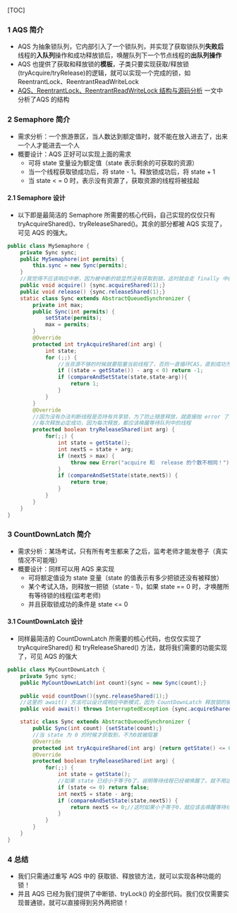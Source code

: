 [TOC]

### 1 AQS 简介

- AQS 为抽象锁队列，它内部引入了一个锁队列，并实现了获取锁队列**失败后**线程的**入队列**操作和成功释放锁后，唤醒队列下一个节点线程的**出队列操作**
- AQS 也提供了获取和释放锁的**模板**，子类只要实现获取/释放锁(tryAcquire/tryRelease)的逻辑，就可以实现一个完成的锁，如 ReentrantLock、ReentrantReadWriteLock
- [AQS、ReentrantLock、ReentrantReadWriteLock 结构与源码分析](https://blog.csdn.net/kangsa998/article/details/97612570) 一文中 分析了AQS 的结构

### 2 Semaphore 简介

- 需求分析：一个旅游景区，当人数达到额定值时，就不能在放入进去了，出来一个人才能进去一个人
- 概要设计：AQS 正好可以实现上面的需求
  - 可将 state 变量设为额定值（state 表示剩余的可获取的资源）
  - 当一个线程获取锁成功后，将 state - 1。释放锁成功后，将 state + 1
  - 当 state < = 0 时，表示没有资源了，获取资源的线程将被挂起

#### 2.1 Semaphore 设计

- 以下即是最简洁的 Semaphore 所需要的核心代码，自己实现的仅仅只有 tryAcquireShared()、tryReleaseShared()。其余的部分都被 AQS 实现了，可见 AQS 的强大。

```java
public class MySemaphore {
    private Sync sync;
    public MySemaphore(int permits) {
        this.sync = new Sync(permits);
    }
    //我觉得不应该响应中断，因为被中断的锁显然没有获取到锁，这时就会走 finally 中的 release() 方法来释放锁，这样就可能会抛 error 错误了
    public void acquire() {sync.acquireShared(1);}
    public void release() {sync.releaseShared(1);}
    static class Sync extends AbstractQueuedSynchronizer {
        private int max;
        public Sync(int permits) {
            setState(permits);
            max = permits;
        }
        @Override
        protected int tryAcquireShared(int arg) {
            int state;
            for (;;) {
                //当资源不够的时候就要阻塞当前线程了，否则一直循环CAS，直到成功为止，因为只要有资源就不应该被阻塞
                if ((state = getState()) - arg < 0) return -1;
                if (compareAndSetState(state,state-arg)){
                    return 1;
                }
            }
        }
        @Override
        //因为没有办法判断线程是否持有共享锁，为了防止随意释放，就直接抛 error 了
        //每次释放必定成功，因为每次释放，都应该唤醒等待队列中的线程
        protected boolean tryReleaseShared(int arg) {
            for(;;) {
                int state = getState();
                int nextS = state + arg;
                if (nextS > max) {
                    throw new Error("acquire 和  release 的个数不相同！");
                }
                if (compareAndSetState(state,nextS)) {
                    return true;
                }
            }
        }
    }
}
```

### 3 CountDownLatch 简介

- 需求分析：某场考试，只有所有考生都来了之后，监考老师才能发卷子（真实情况不可能哦）
- 概要设计：同样可以用 AQS 来实现
  - 可将额定值设为 state 变量（state 的值表示有多少把锁还没有被释放）
  - 某个考试入场，则释放一把锁（state - 1)，如果 state == 0 时，才唤醒所有等待锁的线程(监考老师)
  - 并且获取锁成功的条件是 state <= 0

#### 3.1 CountDownLatch 设计

- 同样最简洁的 CountDownLatch 所需要的核心代码，也仅仅实现了 tryAcquireShared() 和 tryReleaseShared() 方法，就将我们需要的功能实现了，可见 AQS 的强大

```java
public class MyCountDownLatch {
    private Sync sync;
    public MyCountDownLatch(int count){sync = new Sync(count);}
    
    public void countDown(){sync.releaseShared(1);}
    //这里的 await() 方法可以设计成响应中断模式，因为 CountDownLatch 释放锁的操作是由其他线程调用的
    public void await() throws InterruptedException {sync.acquireSharedInterruptibly(1);}

    static class Sync extends AbstractQueuedSynchronizer {
        public Sync(int count) {setState(count);}
        //当 state 为 0 的时候才获取到，不为0就被阻塞
        @Override
        protected int tryAcquireShared(int arg) {return getState() <= 0 ? 1 : -1;}
        @Override
        protected boolean tryReleaseShared(int arg) {
            for(;;) {
                int state = getState();
                //如果 state 已经小于等于0了，说明等待线程已经被唤醒了。就不用这个线程来再次唤醒了
                if (state <= 0) return false;
                int nextS = state - arg;
                if (compareAndSetState(state,nextS)) {
                    return nextS <= 0;//这时如果小于等于0，就应该去唤醒等待线程了
                }
            }
        }
    }
}
```

### 4 总结

- 我们只需通过重写 AQS 中的 获取锁、释放锁方法，就可以实现各种功能的锁！
- 并且 AQS 已经为我们提供了中断锁、tryLock() 的全部代码。我们仅仅需要实现普通锁，就可以直接得到另外两把锁！

